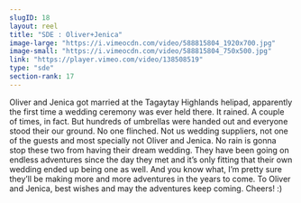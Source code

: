 ```yaml
---
slugID: 18 
layout: reel
title: "SDE : Oliver+Jenica"
image-large: "https://i.vimeocdn.com/video/588815804_1920x700.jpg"
image-small: "https://i.vimeocdn.com/video/588815804_750x500.jpg"
link: "https://player.vimeo.com/video/138508519"
type: "sde"
section-rank: 17
---
```

Oliver and Jenica got married at the Tagaytay Highlands helipad, apparently the first time a wedding ceremony was ever held there. It rained. A couple of times, in fact. But hundreds of umbrellas were handed out and everyone stood their our ground. No one flinched. Not us wedding suppliers, not one of the guests and most specially not Oliver and Jenica. No rain is gonna stop these two from having their dream wedding.
They have been going on endless adventures since the day they met and it’s only fitting that their own wedding ended up being one as well. And you know what, I’m pretty sure they’ll be making more and more adventures in the years to come.
To Oliver and Jenica, best wishes and may the adventures keep coming. Cheers! :)